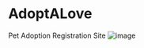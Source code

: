 # AdoptALove
Pet Adoption Registration Site
![image](https://user-images.githubusercontent.com/85947960/221616582-31cb21d7-0f9c-413d-86c9-0d550936754f.png)

